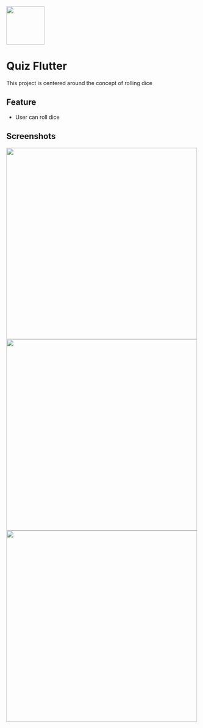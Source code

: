 <img src="https://github.com/zeo18/Quiz_flutterr/assets/90707486/ccf1302b-38be-472f-84ac-38f05341598b"  height="100">

<h1>Quiz Flutter</h1>

<p>This project is centered around the concept of rolling dice</p>


<h2>Feature</h2>
<ul>
  <li>User can roll dice</li>
 
</ul>

<h2>Screenshots</h2>
<img src="https://github.com/zeo18/Quiz_flutterr/assets/90707486/c467643f-b357-4ced-9a39-ac0c24556d01"  height="500">
<img src="https://github.com/zeo18/Quiz_flutterr/assets/90707486/1257011a-8071-4c7c-90a6-672c5ab77fac"  height="500">
<img src="https://github.com/zeo18/Quiz_flutterr/assets/90707486/a98daba1-e1ae-421b-87f4-240161e7b844"  height="500">




